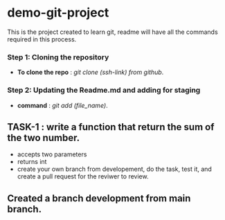 # demo-git-project
This is the project created to learn git, readme will have all the commands required in this process.

### Step 1: Cloning the repository
* **To clone the repo** : _git clone (ssh-link) from github_.

### Step 2: Updating the Readme.md and adding for staging
* **command** : _git add (file_name)_.


## **TASK-1** : write a function that return the sum of the two number.
* accepts two parameters
* returns int
* create your own branch from developement, do the task, test it, and create a pull request for the reviwer to review.
## Created a branch development from main branch.